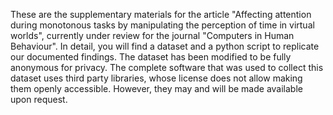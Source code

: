 These are the supplementary materials for the article "Affecting attention during monotonous tasks by manipulating the perception of time in virtual worlds", currently under review for the journal "Computers in Human Behaviour". In detail, you will find a dataset and a python script to replicate our documented findings. The dataset has been modified to be fully anonymous for privacy. 
The complete software that was used to collect this dataset uses third party libraries, whose license does not allow making them openly accessible. However, they may and will be made available upon request.

